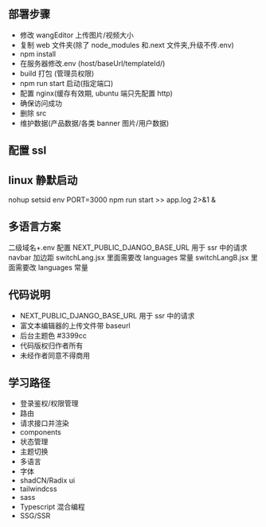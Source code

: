 ## 部署步骤

- 修改 wangEditor 上传图片/视频大小
- 复制 web 文件夹(除了 node_modules 和.next 文件夹,升级不传.env)
- npm install
- 在服务器修改.env (host/baseUrl/templateId/)
- build 打包 (管理员权限)
- npm run start 启动(指定端口)
- 配置 nginx(缓存有效期, ubuntu 端只先配置 http)
- 确保访问成功
- 删除 src
- 维护数据(产品数据/各类 banner 图片/用户数据)

## 配置 ssl

## linux 静默启动

nohup setsid env PORT=3000 npm run start >> app.log 2>&1 &

## 多语言方案

二级域名+.env 配置
NEXT_PUBLIC_DJANGO_BASE_URL 用于 ssr 中的请求
navbar 加边距
switchLang.jsx 里面需要改 languages 常量
switchLangB.jsx 里面需要改 languages 常量

## 代码说明

- NEXT_PUBLIC_DJANGO_BASE_URL 用于 ssr 中的请求
- 富文本编辑器的上传文件带 baseurl
- 后台主题色 #3399cc
- 代码版权归作者所有
- 未经作者同意不得商用

## 学习路径

- 登录鉴权/权限管理
- 路由
- 请求接口并渲染
- components
- 状态管理
- 主题切换
- 多语言
- 字体
- shadCN/Radix ui
- tailwindcss
- sass
- Typescript 混合编程
- SSG/SSR
